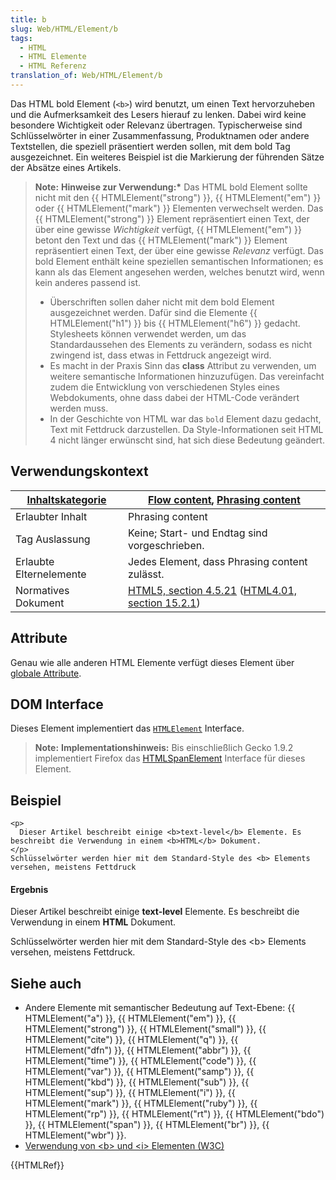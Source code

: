 ```yaml
---
title: b
slug: Web/HTML/Element/b
tags:
  - HTML
  - HTML Elemente
  - HTML Referenz
translation_of: Web/HTML/Element/b
---
```

Das HTML bold Element (`<b>`) wird benutzt, um einen Text hervorzuheben und die Aufmerksamkeit des Lesers hierauf zu lenken. Dabei wird keine besondere Wichtigkeit oder Relevanz übertragen. Typischerweise sind Schlüsselwörter in einer Zusammenfassung, Produktnamen oder andere Textstellen, die speziell präsentiert werden sollen, mit dem bold Tag ausgezeichnet. Ein weiteres Beispiel ist die Markierung der führenden Sätze der Absätze eines Artikels.

> **Note:** **Hinweise zur Verwendung:\*** Das HTML bold Element sollte nicht mit den {{ HTMLElement("strong") }}, {{ HTMLElement("em") }} oder {{ HTMLElement("mark") }} Elementen verwechselt werden. Das {{ HTMLElement("strong") }} Element repräsentiert einen Text, der über eine gewisse _Wichtigkeit_ verfügt, {{ HTMLElement("em") }} betont den Text und das {{ HTMLElement("mark") }} Element repräsentiert einen Text, der über eine gewisse _Relevanz_ verfügt. Das bold Element enthält keine speziellen semantischen Informationen; es kann als das Element angesehen werden, welches benutzt wird, wenn kein anderes passend ist.
>
> - Überschriften sollen daher nicht mit dem bold Element ausgezeichnet werden. Dafür sind die Elemente {{ HTMLElement("h1") }} bis {{ HTMLElement("h6") }} gedacht. Stylesheets können verwendet werden, um das Standardaussehen des Elements zu verändern, sodass es nicht zwingend ist, dass etwas in Fettdruck angezeigt wird.
> - Es macht in der Praxis Sinn das **class** Attribut zu verwenden, um weitere semantische Informationen hinzuzufügen. Das vereinfacht zudem die Entwicklung von verschiedenen Styles eines Webdokuments, ohne dass dabei der HTML-Code verändert werden muss.
> - In der Geschichte von HTML war das `bold` Element dazu gedacht, Text mit Fettdruck darzustellen. Da Style-Informationen seit HTML 4 nicht länger erwünscht sind, hat sich diese Bedeutung geändert.

## Verwendungskontext

| [Inhaltskategorie](/de/HTML/Inhaltskategorien "de/HTML/Inhaltskategorien") | [Flow content](/de/HTML/Inhaltskategorien#Flow_content "de/HTML/Inhaltskategorien#Flow content"), [Phrasing content](/de/HTML/Inhaltskategorien#Phrasing_content "de/HTML/Inhaltskategorien#Phrasing content")                                                                                |
| -------------------------------------------------------------------------- | --------------------------------------------------------------------------------------------------------------------------------------------------------------------------------------------------------------------------------------------------------------------------------------------- |
| Erlaubter Inhalt                                                           | Phrasing content                                                                                                                                                                                                                                                                              |
| Tag Auslassung                                                             | Keine; Start- und Endtag sind vorgeschrieben.                                                                                                                                                                                                                                                 |
| Erlaubte Elternelemente                                                    | Jedes Element, dass Phrasing content zulässt.                                                                                                                                                                                                                                                 |
| Normatives Dokument                                                        | [HTML5, section 4.5.21](https://html.spec.whatwg.org/multipage/semantics.html#the-b-element "http://www.whatwg.org/specs/web-apps/current-work/multipage/text-level-semantics.html#the-b-element") ([HTML4.01, section 15.2.1](http://www.w3.org/TR/REC-html40/present/graphics.html#edef-B)) |

## Attribute

Genau wie alle anderen HTML Elemente verfügt dieses Element über [globale Attribute](/de/HTML/Globale_Attribute "de/HTML/Globale Attribute").

## DOM Interface

Dieses Element implementiert das [`HTMLElement`](/de/DOM/element "de/DOM/element") Interface.

> **Note:** **Implementationshinweis:** Bis einschließlich Gecko 1.9.2 implementiert Firefox das [HTMLSpanElement](/de/DOM/span "de/DOM/span") Interface für dieses Element.

## Beispiel

    <p>
      Dieser Artikel beschreibt einige <b>text-level</b> Elemente. Es beschreibt die Verwendung in einem <b>HTML</b> Dokument.
    </p>
    Schlüsselwörter werden hier mit dem Standard-Style des <b> Elements versehen, meistens Fettdruck

#### Ergebnis

Dieser Artikel beschreibt einige **text-level** Elemente. Es beschreibt die Verwendung in einem **HTML** Dokument.

Schlüsselwörter werden hier mit dem Standard-Style des \<b> Elements versehen, meistens Fettdruck.

## Siehe auch

- Andere Elemente mit semantischer Bedeutung auf Text-Ebene: {{ HTMLElement("a") }}, {{ HTMLElement("em") }}, {{ HTMLElement("strong") }}, {{ HTMLElement("small") }}, {{ HTMLElement("cite") }}, {{ HTMLElement("q") }}, {{ HTMLElement("dfn") }}, {{ HTMLElement("abbr") }}, {{ HTMLElement("time") }}, {{ HTMLElement("code") }}, {{ HTMLElement("var") }}, {{ HTMLElement("samp") }}, {{ HTMLElement("kbd") }}, {{ HTMLElement("sub") }}, {{ HTMLElement("sup") }}, {{ HTMLElement("i") }}, {{ HTMLElement("mark") }}, {{ HTMLElement("ruby") }}, {{ HTMLElement("rp") }}, {{ HTMLElement("rt") }}, {{ HTMLElement("bdo") }}, {{ HTMLElement("span") }}, {{ HTMLElement("br") }}, {{ HTMLElement("wbr") }}.
- [Verwendung von \<b> und \<i> Elementen (W3C)](http://www.w3.org/International/questions/qa-b-and-i-tags.de.php)

{{HTMLRef}}
